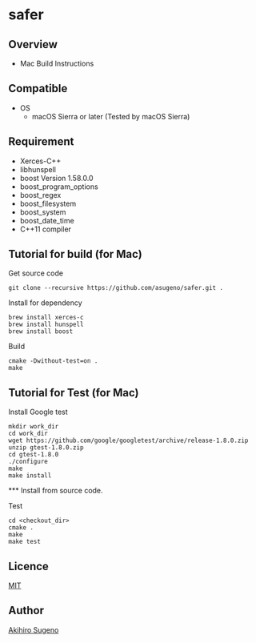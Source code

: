 # safer 

## Overview

* Mac Build Instructions

## Compatible

* OS
  * macOS Sierra or later (Tested by macOS Sierra) 

## Requirement

* Xerces-C++
* libhunspell
* boost Version 1.58.0.0
* boost_program_options
* boost_regex
* boost_filesystem
* boost_system
* boost_date_time
* C++11 compiler

## Tutorial for build (for Mac)

Get source code
```
git clone --recursive https://github.com/asugeno/safer.git . 
```

Install for dependency
```
brew install xerces-c 
brew install hunspell
brew install boost
```

Build 
```
cmake -Dwithout-test=on . 
make
```

## Tutorial for Test (for Mac)

Install Google test
```
mkdir work_dir
cd work_dir
wget https://github.com/google/googletest/archive/release-1.8.0.zip
unzip gtest-1.8.0.zip
cd gtest-1.8.0
./configure
make
make install
```
*** Install from source code.

Test
```
cd <checkout_dir>
cmake .
make
make test
```

## Licence

[MIT](https://opensource.org/licenses/mit-license.php)

## Author

[Akihiro Sugeno](https://github.com/asugeno)


